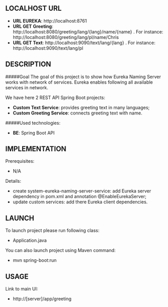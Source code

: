 LOCALHOST URL
-------------

* **URL EUREKA**: http://localhost:8761
* **URL GET Greeting**: http://localhost:8080/greeting/lang/{lang}/name/{name} . For instance: http://localhost:8080/greeting/lang/pl/name/Chris 
* **URL GET Text**: http://localhost:9090/text/lang/{lang} . For instance: http://localhost:9090/text/lang/pl


DESCRIPTION
-----------

#####Goal
The goal of this project is to show how Eureka Naming Server works with network of services. Eureka enables following all available services in network.

We have here 2 REST API Spring Boot projects:
* **Custom Text Service**: provides greeting text in many languages;
* **Custom Greeting Service**: connects greeting text with name.

#####Used technologies:
* **BE**: Spring Boot API


IMPLEMENTATION
--------------

Prerequisites:
* N/A

Details:
* create system-eureka-naming-server-service: add Eureka server dependency in pom.xml and annotation @EnableEurekaServer;
* update custom services: add there Eureka client dependencies.
  

LAUNCH
------

To launch project please run following class: 
* Application.java

You can also launch project using Maven command:
* mvn spring-boot:run


USAGE
-----

Link to main UI:
* http://[server]/app/greeting